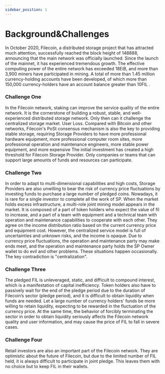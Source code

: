 ```yaml
---
sidebar_position: 1
---
```


# Background&Challenges

In October 2020, Filecoin, a distributed storage project that has attracted much attention, successfully reached the block height of 148888, announcing that the main network was officially launched. Since the launch of the mainnet, it has experienced tremendous growth. The effective computing power of the entire network has exceeded 18EiB, and more than 3,900 miners have participated in mining. A total of more than 1.45 million currency-holding accounts have been developed, of which more than 150,000 currency-holders have an account balance greater than 10FIL .

### Challenge One
In the Filecoin network, staking can improve the service quality of the entire network. It is the cornerstone of building a robust, stable, and well-experienced distributed storage network. Only then can it challenge the centralized storage market. User Loss. Compared with Bitcoin and other networks, Filecoin's PoSt consensus mechanism is also the key to providing stable storage, requiring Storage Providers to have more professional hardware equipment, more professional computer room sites, more professional operation and maintenance engineers, more stable power equipment, and more expensive The initial investment has created a high threshold for Filecoin Storage Provider. Only companies or teams that can support large amounts of funds and resources can participate.

### Challenge Two
In order to adapt to multi-dimensional capabilities and high costs, Storage Providers are also unwilling to bear the risk of currency price fluctuations by investing funds to purchase a large number of pledged coins.
Nowadays, it is rare for a single investor to complete all the work of SP. When the market holds excess infrastructure, a multi-role joint mining model appears in the market. It is composed of a part of token holders who expect the value of fil to increase, and a part of a team with equipment and a technical team with operation and maintenance capabilities to cooperate with each other. They agree on the income distribution ratio based on the current currency price and equipment cost.
However, the centralized service model is full of uncertainties and unknown risks, and the income is opaque. Due to currency price fluctuations, the operation and maintenance party may make ends meet, and the operation and maintenance party holds the SP Owner wallet to do evil and other problems. These situations happen occasionally. The key contradiction is "centralization".

### Challenge Three
The pledged FIL is unleveraged, static, and difficult to compound interest, which is a manifestation of capital inefficiency. Token holders also have to passively wait for the end of the pledge period due to the duration of Filecoin’s sector (pledge period), and it is difficult to obtain liquidity when funds are needed. Let a large number of currency holders' funds be more willing to retain liquidity, expecting to be rewarded in the fluctuation of the currency price. At the same time, the behavior of forcibly terminating the sector in order to obtain liquidity seriously affects the Filecoin network quality and user information, and may cause the price of FIL to fall in severe cases.

### Challenge Four
Retail investors are also an important part of the Filecoin network. They are optimistic about the future of Filecoin, but due to the limited number of FIL held, it is always difficult to participate in joint pledge. This leaves them with no choice but to keep FIL in their wallets.






